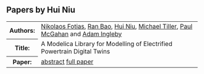 ## Papers by Hui Niu
<table>
<tr><th>Authors:</th>
<td>
<a href="/proceedings/authors/NikolaosFotias">Nikolaos Fotias</a>, <a href="/proceedings/authors/RanBao">Ran Bao</a>, <a href="/proceedings/authors/HuiNiu">Hui Niu</a>, <a href="/proceedings/authors/MichaelTiller">Michael Tiller</a>, <a href="/proceedings/authors/PaulMcGahan">Paul McGahan</a> and <a href="/proceedings/authors/AdamIngleby">Adam Ingleby</a></td>
</tr>
<tr><th>Title:</th>
<td>A Modelica Library for Modelling of Electrified Powertrain Digital Twins</td>
</tr>
<tr><th>Paper:</th>
<td><a href="/abstracts/abstract_3B_3">abstract</a> <a href="/proceedings/papers/Modelica2021session3B_paper3.pdf">full paper</a></td>
</tr>
</table>
